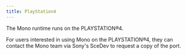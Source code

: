 ```yaml
---
title: PlayStation4
---
```


The Mono runtime runs on the PLAYSTATION®4.

For users interested in using Mono on the PLAYSTATION®4, they can
contact the Mono team via Sony's SceDev to request a copy of the port.

